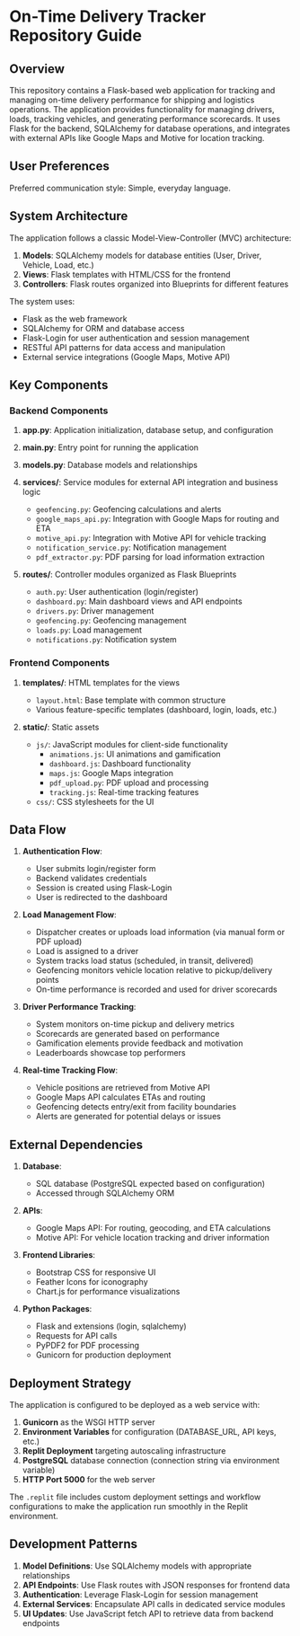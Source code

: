 # On-Time Delivery Tracker Repository Guide

## Overview

This repository contains a Flask-based web application for tracking and managing on-time delivery performance for shipping and logistics operations. The application provides functionality for managing drivers, loads, tracking vehicles, and generating performance scorecards. It uses Flask for the backend, SQLAlchemy for database operations, and integrates with external APIs like Google Maps and Motive for location tracking.

## User Preferences

Preferred communication style: Simple, everyday language.

## System Architecture

The application follows a classic Model-View-Controller (MVC) architecture:

1. **Models**: SQLAlchemy models for database entities (User, Driver, Vehicle, Load, etc.)
2. **Views**: Flask templates with HTML/CSS for the frontend
3. **Controllers**: Flask routes organized into Blueprints for different features

The system uses:
- Flask as the web framework
- SQLAlchemy for ORM and database access
- Flask-Login for user authentication and session management
- RESTful API patterns for data access and manipulation
- External service integrations (Google Maps, Motive API)

## Key Components

### Backend Components

1. **app.py**: Application initialization, database setup, and configuration
2. **main.py**: Entry point for running the application
3. **models.py**: Database models and relationships
4. **services/**: Service modules for external API integration and business logic
   - `geofencing.py`: Geofencing calculations and alerts
   - `google_maps_api.py`: Integration with Google Maps for routing and ETA
   - `motive_api.py`: Integration with Motive API for vehicle tracking
   - `notification_service.py`: Notification management
   - `pdf_extractor.py`: PDF parsing for load information extraction

5. **routes/**: Controller modules organized as Flask Blueprints
   - `auth.py`: User authentication (login/register)
   - `dashboard.py`: Main dashboard views and API endpoints
   - `drivers.py`: Driver management
   - `geofencing.py`: Geofencing management
   - `loads.py`: Load management
   - `notifications.py`: Notification system

### Frontend Components

1. **templates/**: HTML templates for the views
   - `layout.html`: Base template with common structure
   - Various feature-specific templates (dashboard, login, loads, etc.)

2. **static/**: Static assets
   - `js/`: JavaScript modules for client-side functionality
     - `animations.js`: UI animations and gamification
     - `dashboard.js`: Dashboard functionality
     - `maps.js`: Google Maps integration
     - `pdf_upload.py`: PDF upload and processing
     - `tracking.js`: Real-time tracking features
   - `css/`: CSS stylesheets for the UI

## Data Flow

1. **Authentication Flow**:
   - User submits login/register form
   - Backend validates credentials
   - Session is created using Flask-Login
   - User is redirected to the dashboard

2. **Load Management Flow**:
   - Dispatcher creates or uploads load information (via manual form or PDF upload)
   - Load is assigned to a driver
   - System tracks load status (scheduled, in transit, delivered)
   - Geofencing monitors vehicle location relative to pickup/delivery points
   - On-time performance is recorded and used for driver scorecards

3. **Driver Performance Tracking**:
   - System monitors on-time pickup and delivery metrics
   - Scorecards are generated based on performance
   - Gamification elements provide feedback and motivation
   - Leaderboards showcase top performers

4. **Real-time Tracking Flow**:
   - Vehicle positions are retrieved from Motive API
   - Google Maps API calculates ETAs and routing
   - Geofencing detects entry/exit from facility boundaries
   - Alerts are generated for potential delays or issues

## External Dependencies

1. **Database**: 
   - SQL database (PostgreSQL expected based on configuration)
   - Accessed through SQLAlchemy ORM

2. **APIs**:
   - Google Maps API: For routing, geocoding, and ETA calculations
   - Motive API: For vehicle location tracking and driver information

3. **Frontend Libraries**:
   - Bootstrap CSS for responsive UI
   - Feather Icons for iconography
   - Chart.js for performance visualizations

4. **Python Packages**:
   - Flask and extensions (login, sqlalchemy)
   - Requests for API calls
   - PyPDF2 for PDF processing
   - Gunicorn for production deployment

## Deployment Strategy

The application is configured to be deployed as a web service with:

1. **Gunicorn** as the WSGI HTTP server
2. **Environment Variables** for configuration (DATABASE_URL, API keys, etc.)
3. **Replit Deployment** targeting autoscaling infrastructure
4. **PostgreSQL** database connection (connection string via environment variable)
5. **HTTP Port 5000** for the web server

The `.replit` file includes custom deployment settings and workflow configurations to make the application run smoothly in the Replit environment.

## Development Patterns

1. **Model Definitions**: Use SQLAlchemy models with appropriate relationships
2. **API Endpoints**: Use Flask routes with JSON responses for frontend data
3. **Authentication**: Leverage Flask-Login for session management
4. **External Services**: Encapsulate API calls in dedicated service modules
5. **UI Updates**: Use JavaScript fetch API to retrieve data from backend endpoints